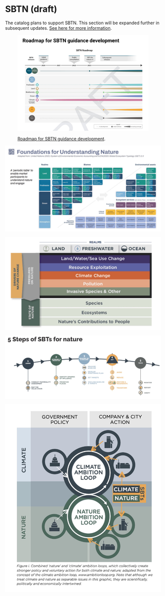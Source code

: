 # SBTN (draft)

The catalog plans to support SBTN. This section will be expanded further in subsequent updates. [See here for more information](https://sciencebasedtargetsnetwork.org/).

<figure><img src="../../.gitbook/assets/image (1).png" alt=""><figcaption><p><a href="https://sciencebasedtargetsnetwork.org/wp-content/uploads/2022/09/Technical-Guidance-for-Step-3-Measure-Set-Disclose-for-Freshwater.pdf">Roadmap for SBTN guidance development</a>.</p></figcaption></figure>

![](<../../.gitbook/assets/image (4).png>)

![](<../../.gitbook/assets/image (5).png>)

![](../../.gitbook/assets/image.png)

![](<../../.gitbook/assets/image (3) (2).png>)

